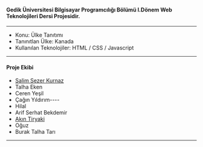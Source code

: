 #### Gedik Üniversitesi Bilgisayar Programcılığı Bölümü I.Dönem Web Teknolojileri Dersi Projesidir.

------------
- Konu: Ülke Tanıtımı
- Tanınıtlan Ülke: Kanada
- Kullanılan Teknolojiler:  HTML / CSS / Javascript
------------
#### Proje Ekibi
- [Salim Sezer Kurnaz](https://www.linkedin.com/in/salimsezer/ "Salim Sezer Kurnaz")
- Talha Eken
- Ceren Yeşil
- Çağın Yıldırım----
- Hilal 
- Arif Serhat Bekdemir
- [Akın Tiryaki](https://www.linkedin.com/in/ak%C4%B1n-tiryaki-47129b256/ "Akın Tiryaki")
- Oğuz
- Burak Talha Tarı

------------

